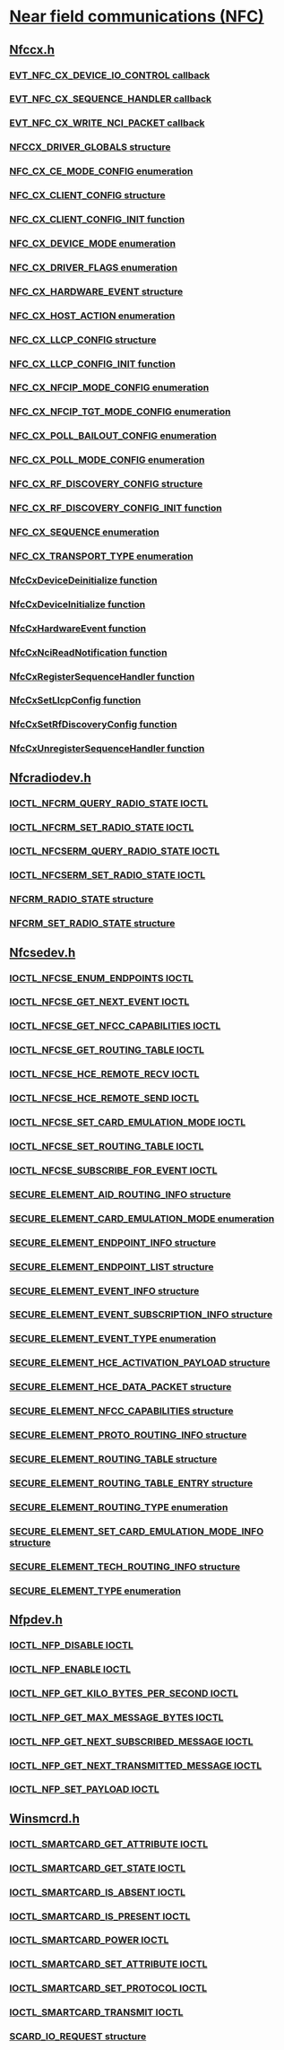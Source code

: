 # [Near field communications (NFC)](index.md)
## [Nfccx.h](../nfccx/index.md)
### [EVT_NFC_CX_DEVICE_IO_CONTROL callback](../nfccx/nc-nfccx-evt-nfc-cx-device-io-control.md)
### [EVT_NFC_CX_SEQUENCE_HANDLER callback](../nfccx/nc-nfccx-evt-nfc-cx-sequence-handler.md)
### [EVT_NFC_CX_WRITE_NCI_PACKET callback](../nfccx/nc-nfccx-evt-nfc-cx-write-nci-packet.md)
### [NFCCX_DRIVER_GLOBALS structure](../nfccx/ns-nfccx--nfccx-driver-globals.md)
### [NFC_CX_CE_MODE_CONFIG enumeration](../nfccx/ne-nfccx--nfc-cx-ce-mode-config.md)
### [NFC_CX_CLIENT_CONFIG structure](../nfccx/ns-nfccx--nfc-cx-client-config.md)
### [NFC_CX_CLIENT_CONFIG_INIT function](../nfccx/nf-nfccx-nfc-cx-client-config-init.md)
### [NFC_CX_DEVICE_MODE enumeration](../nfccx/ne-nfccx--nfc-cx-device-mode.md)
### [NFC_CX_DRIVER_FLAGS enumeration](../nfccx/ne-nfccx--nfc-cx-driver-flags.md)
### [NFC_CX_HARDWARE_EVENT structure](../nfccx/ns-nfccx--nfc-cx-hardware-event.md)
### [NFC_CX_HOST_ACTION enumeration](../nfccx/ne-nfccx--nfc-cx-host-action.md)
### [NFC_CX_LLCP_CONFIG structure](../nfccx/ns-nfccx--nfc-cx-llcp-config.md)
### [NFC_CX_LLCP_CONFIG_INIT function](../nfccx/nf-nfccx-nfc-cx-llcp-config-init.md)
### [NFC_CX_NFCIP_MODE_CONFIG enumeration](../nfccx/ne-nfccx--nfc-cx-nfcip-mode-config.md)
### [NFC_CX_NFCIP_TGT_MODE_CONFIG enumeration](../nfccx/ne-nfccx--nfc-cx-nfcip-tgt-mode-config.md)
### [NFC_CX_POLL_BAILOUT_CONFIG enumeration](../nfccx/ne-nfccx--nfc-cx-poll-bailout-config.md)
### [NFC_CX_POLL_MODE_CONFIG enumeration](../nfccx/ne-nfccx--nfc-cx-poll-mode-config.md)
### [NFC_CX_RF_DISCOVERY_CONFIG structure](../nfccx/ns-nfccx--nfc-cx-rf-discovery-config.md)
### [NFC_CX_RF_DISCOVERY_CONFIG_INIT function](../nfccx/nf-nfccx-nfc-cx-rf-discovery-config-init.md)
### [NFC_CX_SEQUENCE enumeration](../nfccx/ne-nfccx--nfc-cx-sequence.md)
### [NFC_CX_TRANSPORT_TYPE enumeration](../nfccx/ne-nfccx--nfc-cx-transport-type.md)
### [NfcCxDeviceDeinitialize function](../nfccx/nf-nfccx-nfccxdevicedeinitialize.md)
### [NfcCxDeviceInitialize function](../nfccx/nf-nfccx-nfccxdeviceinitialize.md)
### [NfcCxHardwareEvent function](../nfccx/nf-nfccx-nfccxhardwareevent.md)
### [NfcCxNciReadNotification function](../nfccx/nf-nfccx-nfccxncireadnotification.md)
### [NfcCxRegisterSequenceHandler function](../nfccx/nf-nfccx-nfccxregistersequencehandler.md)
### [NfcCxSetLlcpConfig function](../nfccx/nf-nfccx-nfccxsetllcpconfig.md)
### [NfcCxSetRfDiscoveryConfig function](../nfccx/nf-nfccx-nfccxsetrfdiscoveryconfig.md)
### [NfcCxUnregisterSequenceHandler function](../nfccx/nf-nfccx-nfccxunregistersequencehandler.md)
## [Nfcradiodev.h](../nfcradiodev/index.md)
### [IOCTL_NFCRM_QUERY_RADIO_STATE IOCTL](../nfcradiodev/ni-nfcradiodev-ioctl-nfcrm-query-radio-state.md)
### [IOCTL_NFCRM_SET_RADIO_STATE IOCTL](../nfcradiodev/ni-nfcradiodev-ioctl-nfcrm-set-radio-state.md)
### [IOCTL_NFCSERM_QUERY_RADIO_STATE IOCTL](../nfcradiodev/ni-nfcradiodev-ioctl-nfcserm-query-radio-state.md)
### [IOCTL_NFCSERM_SET_RADIO_STATE IOCTL](../nfcradiodev/ni-nfcradiodev-ioctl-nfcserm-set-radio-state.md)
### [NFCRM_RADIO_STATE structure](../nfcradiodev/ns-nfcradiodev--nfcrm-radio-state.md)
### [NFCRM_SET_RADIO_STATE structure](../nfcradiodev/ns-nfcradiodev--nfcrm-set-radio-state.md)
## [Nfcsedev.h](../nfcsedev/index.md)
### [IOCTL_NFCSE_ENUM_ENDPOINTS IOCTL](../nfcsedev/ni-nfcsedev-ioctl-nfcse-enum-endpoints.md)
### [IOCTL_NFCSE_GET_NEXT_EVENT IOCTL](../nfcsedev/ni-nfcsedev-ioctl-nfcse-get-next-event.md)
### [IOCTL_NFCSE_GET_NFCC_CAPABILITIES IOCTL](../nfcsedev/ni-nfcsedev-ioctl-nfcse-get-nfcc-capabilities.md)
### [IOCTL_NFCSE_GET_ROUTING_TABLE IOCTL](../nfcsedev/ni-nfcsedev-ioctl-nfcse-get-routing-table.md)
### [IOCTL_NFCSE_HCE_REMOTE_RECV IOCTL](../nfcsedev/ni-nfcsedev-ioctl-nfcse-hce-remote-recv.md)
### [IOCTL_NFCSE_HCE_REMOTE_SEND IOCTL](../nfcsedev/ni-nfcsedev-ioctl-nfcse-hce-remote-send.md)
### [IOCTL_NFCSE_SET_CARD_EMULATION_MODE IOCTL](../nfcsedev/ni-nfcsedev-ioctl-nfcse-set-card-emulation-mode.md)
### [IOCTL_NFCSE_SET_ROUTING_TABLE IOCTL](../nfcsedev/ni-nfcsedev-ioctl-nfcse-set-routing-table.md)
### [IOCTL_NFCSE_SUBSCRIBE_FOR_EVENT IOCTL](../nfcsedev/ni-nfcsedev-ioctl-nfcse-subscribe-for-event.md)
### [SECURE_ELEMENT_AID_ROUTING_INFO structure](../nfcsedev/ns-nfcsedev--secure-element-aid-routing-info.md)
### [SECURE_ELEMENT_CARD_EMULATION_MODE enumeration](../nfcsedev/ne-nfcsedev--secure-element-card-emulation-mode.md)
### [SECURE_ELEMENT_ENDPOINT_INFO structure](../nfcsedev/ns-nfcsedev--secure-element-endpoint-info.md)
### [SECURE_ELEMENT_ENDPOINT_LIST structure](../nfcsedev/ns-nfcsedev--secure-element-endpoint-list.md)
### [SECURE_ELEMENT_EVENT_INFO structure](../nfcsedev/ns-nfcsedev--secure-element-event-info.md)
### [SECURE_ELEMENT_EVENT_SUBSCRIPTION_INFO structure](../nfcsedev/ns-nfcsedev--secure-element-event-subscription-info.md)
### [SECURE_ELEMENT_EVENT_TYPE enumeration](../nfcsedev/ne-nfcsedev--secure-element-event-type.md)
### [SECURE_ELEMENT_HCE_ACTIVATION_PAYLOAD structure](../nfcsedev/ns-nfcsedev--secure-element-hce-activation-payload.md)
### [SECURE_ELEMENT_HCE_DATA_PACKET structure](../nfcsedev/ns-nfcsedev--secure-element-hce-data-packet.md)
### [SECURE_ELEMENT_NFCC_CAPABILITIES structure](../nfcsedev/ns-nfcsedev--secure-element-nfcc-capabilities.md)
### [SECURE_ELEMENT_PROTO_ROUTING_INFO structure](../nfcsedev/ns-nfcsedev--secure-element-proto-routing-info.md)
### [SECURE_ELEMENT_ROUTING_TABLE structure](../nfcsedev/ns-nfcsedev--secure-element-routing-table.md)
### [SECURE_ELEMENT_ROUTING_TABLE_ENTRY structure](../nfcsedev/ns-nfcsedev--secure-element-routing-table-entry.md)
### [SECURE_ELEMENT_ROUTING_TYPE enumeration](../nfcsedev/ne-nfcsedev--secure-element-routing-type.md)
### [SECURE_ELEMENT_SET_CARD_EMULATION_MODE_INFO structure](../nfcsedev/ns-nfcsedev--secure-element-set-card-emulation-mode-info.md)
### [SECURE_ELEMENT_TECH_ROUTING_INFO structure](../nfcsedev/ns-nfcsedev--secure-element-tech-routing-info.md)
### [SECURE_ELEMENT_TYPE enumeration](../nfcsedev/ne-nfcsedev--secure-element-type.md)
## [Nfpdev.h](../nfpdev/index.md)
### [IOCTL_NFP_DISABLE IOCTL](../nfpdev/ni-nfpdev-ioctl-nfp-disable.md)
### [IOCTL_NFP_ENABLE IOCTL](../nfpdev/ni-nfpdev-ioctl-nfp-enable.md)
### [IOCTL_NFP_GET_KILO_BYTES_PER_SECOND IOCTL](../nfpdev/ni-nfpdev-ioctl-nfp-get-kilo-bytes-per-second.md)
### [IOCTL_NFP_GET_MAX_MESSAGE_BYTES IOCTL](../nfpdev/ni-nfpdev-ioctl-nfp-get-max-message-bytes.md)
### [IOCTL_NFP_GET_NEXT_SUBSCRIBED_MESSAGE IOCTL](../nfpdev/ni-nfpdev-ioctl-nfp-get-next-subscribed-message.md)
### [IOCTL_NFP_GET_NEXT_TRANSMITTED_MESSAGE IOCTL](../nfpdev/ni-nfpdev-ioctl-nfp-get-next-transmitted-message.md)
### [IOCTL_NFP_SET_PAYLOAD IOCTL](../nfpdev/ni-nfpdev-ioctl-nfp-set-payload.md)
## [Winsmcrd.h](../winsmcrd/index.md)
### [IOCTL_SMARTCARD_GET_ATTRIBUTE IOCTL](../winsmcrd/ni-winsmcrd-ioctl-smartcard-get-attribute.md)
### [IOCTL_SMARTCARD_GET_STATE IOCTL](../winsmcrd/ni-winsmcrd-ioctl-smartcard-get-state.md)
### [IOCTL_SMARTCARD_IS_ABSENT IOCTL](../winsmcrd/ni-winsmcrd-ioctl-smartcard-is-absent.md)
### [IOCTL_SMARTCARD_IS_PRESENT IOCTL](../winsmcrd/ni-winsmcrd-ioctl-smartcard-is-present.md)
### [IOCTL_SMARTCARD_POWER IOCTL](../winsmcrd/ni-winsmcrd-ioctl-smartcard-power.md)
### [IOCTL_SMARTCARD_SET_ATTRIBUTE IOCTL](../winsmcrd/ni-winsmcrd-ioctl-smartcard-set-attribute.md)
### [IOCTL_SMARTCARD_SET_PROTOCOL IOCTL](../winsmcrd/ni-winsmcrd-ioctl-smartcard-set-protocol.md)
### [IOCTL_SMARTCARD_TRANSMIT IOCTL](../winsmcrd/ni-winsmcrd-ioctl-smartcard-transmit.md)
### [SCARD_IO_REQUEST structure](../winsmcrd/ns-winsmcrd--scard-io-request.md)
